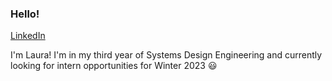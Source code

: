 ### Hello!

[LinkedIn](https://www.linkedin.com/in/laura-persichini/)

I'm Laura! I'm in my third year of Systems Design Engineering and currently looking for intern opportunities for Winter 2023 😃


